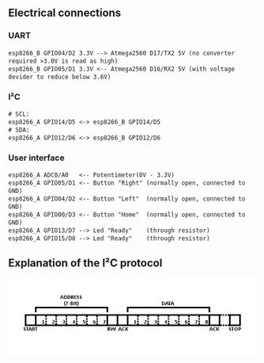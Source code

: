 ## Electrical connections
### UART
```
esp8266_B GPIO04/D2 3.3V --> Atmega2560 D17/TX2 5V (no converter required >3.0V is read as high)
esp8266_B GPIO05/D1 3.3V <-- Atmega2560 D16/RX2 5V (with voltage devider to reduce below 3.6V)
```

### I²C
```
# SCL:
esp8266_A GPIO14/D5 <-> esp8266_B GPIO14/D5
# SDA:
esp8266_A GPIO12/D6 <-> esp8266_B GPIO12/D6
```

### User interface
```
esp8266_A ADC0/A0   <-- Potentimeter(0V - 3.3V)
esp8266_A GPIO05/D1 <-- Button "Right" (normally open, connected to GND)
esp8266_A GPIO04/D2 <-- Button "Left"  (normally open, connected to GND)
esp8266_A GPIO00/D3 <-- Button "Home"  (normally open, connected to GND)
esp8266_A GPIO13/D7 --> Led "Ready"    (through resistor)
esp8266_A GPIO15/D8 --> Led "Ready"    (through resistor)
```

## Explanation of the I²C protocol

![I2C Protocol](https://github.com/DavidRisch/esp8266_i2c/blob/master/i2c_protocol.png?raw=true)
